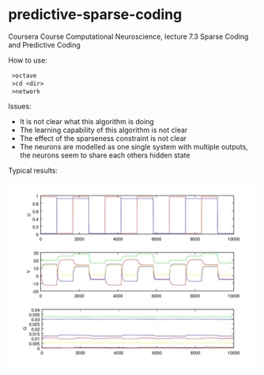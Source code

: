 # predictive-sparse-coding
Coursera Course Computational Neuroscience,  lecture 7.3 Sparse Coding and Predictive Coding

How to use:
```
 >octave
 >cd <dir>
 >network
```

Issues:
+ It is not clear what this algorithm is doing
+ The learning capability of this algorithm is not clear
+ The effect of the sparseness constraint is not clear
+ The neurons are modelled as one single system with multiple outputs, the neurons seem to share each others hidden state 


Typical results:

![alt text](https://github.com/RAvontuur/predictive-sparse-coding/blob/master/result-plot.jpg "Result plot of a simulation run")
